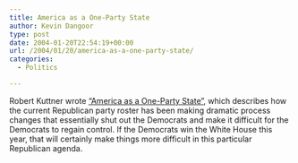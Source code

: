 ```yaml
---
title: America as a One-Party State
author: Kevin Dangoor
type: post
date: 2004-01-20T22:54:19+00:00
url: /2004/01/20/america-as-a-one-party-state/
categories:
  - Politics

---
```

Robert Kuttner wrote [&#8220;America as a One-Party State&#8221;][1], which describes how the current Republican party roster has been making dramatic process changes that essentially shut out the Democrats and make it difficult for the Democrats to regain control. If the Democrats win the White House this year, that will certainly make things more difficult in this particular Republican agenda.

 [1]: http://www.prospect.org/print-friendly/print/V15/2/kuttner-r.html ""